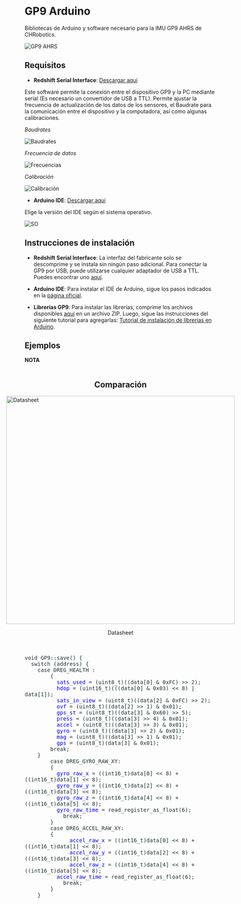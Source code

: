 # GP9 Arduino
Bibliotecas de Arduino y software necesario para la IMU GP9 AHRS de CHRobotics.

![GP9 AHRS](https://github.com/Frunk98/GP9_Arduino/blob/main/Imagenes/gp9.png)

## Requisitos  
- **Redshift Serial Interface**: [Descargar aquí](https://www.pololu.com/file/0J1934/SerialInterface_V3-1-5_8-08-2018.zip)

Este software permite la conexión entre el dispositivo GP9 y la PC mediante serial (Es necesario un convertidor de USB a TTL). Permite ajustar la frecuencia de actualización de los datos de los sensores, el Baudrate para la comunicación entre el dispositivo y la computadora, así como algunas calibraciones.

*Baudrates*

![Baudrates](https://github.com/Frunk98/GP9_Arduino/blob/main/Imagenes/rs2.png)

*Frecuencia de datos*

![Frecuencias](https://github.com/Frunk98/GP9_Arduino/blob/main/Imagenes/FR.png)

*Calibración*

![Calibración](https://github.com/Frunk98/GP9_Arduino/blob/main/Imagenes/cal.png)

- **Arduino IDE**: [Descargar aquí](https://github.com/Frunk98/GP9_Arduino/blob/main/FR.png)

Elige la versión del IDE según el sistema operativo.

![SO](https://github.com/Frunk98/GP9_Arduino/blob/main/Imagenes/ard.png)

## Instrucciones de instalación

- **Redshift Serial Interface**: La interfaz del fabricante solo se descomprime y se instala sin ningún paso adicional. Para conectar la GP9 por USB, puede utilizarse cualquier adaptador de USB a TTL. Puedes encontrar uno [aquí](https://a.co/d/9Ex6gT6).

- **Arduino IDE**: Para instalar el IDE de Arduino, sigue los pasos indicados en la [página oficial](https://www.arduino.cc/en/software).

- **Librerías GP9**: Para instalar las librerías, comprime los archivos disponibles [aquí](https://github.com/Frunk98/GP9_Arduino/tree/main/GP9-modificados) en un archivo ZIP. Luego, sigue las instrucciones del siguiente tutorial para agregarlas: [Tutorial de instalación de librerías en Arduino](https://www.youtube.com/watch?v=CK1THPvw77M&t=343s).

## Ejemplos

__**NOTA**__

<div style="display: flex; flex-direction: column; align-items: center;">
    <h2>Comparación</h2>
    <!-- Primera imagen con pie de imagen -->
    <div style="margin-bottom: 20px;">
        <img src="https://github.com/Frunk98/GP9_Arduino/blob/main/Imagenes/datas.png" alt="Datasheet" style="width: 600px;" />
        <p style="text-align: center;">Datasheet</p>
    </div>
</div>
<code style="font-size: 14px; font-family: monospace; color: #233;">
void GP9::save() {
  switch (address) {
    case DREG_HEALTH :
        {
          <span style="color: blue;">sats_used</span> = (uint8_t)((data[0] & 0xFC) >> 2);
          <span style="color: blue;">hdop</span> = (uint16_t)(((data[0] & 0x03) << 8) | data[1]);
          <span style="color: blue;">sats_in_view</span> = (uint8_t)((data[2] & 0xFC) >> 2);
          <span style="color: blue;">ovf</span> = (uint8_t)((data[2] >> 1) & 0x01);
          <span style="color: blue;">gps_st</span> = (uint8_t)((data[3] & 0x60) >> 5);
          <span style="color: blue;">press</span> = (uint8_t)((data[3] >> 4) & 0x01);
          <span style="color: blue;">accel</span> = (uint8_t)((data[3] >> 3) & 0x01);
          <span style="color: blue;">gyro</span> = (uint8_t)((data[3] >> 2) & 0x01);
          <span style="color: blue;">mag</span> = (uint8_t)((data[3] >> 1) & 0x01);
          <span style="color: blue;">gps</span> = (uint8_t)(data[3] & 0x01);
        break;  
    }
        case DREG_GYRO_RAW_XY:
        {
          <span style="color: blue;">gyro_raw_x</span> = ((int16_t)data[0] << 8) + ((int16_t)data[1] << 8);
          <span style="color: blue;">gyro_raw_y</span> = ((int16_t)data[2] << 8) + ((int16_t)data[3] << 8);
          <span style="color: blue;">gyro_raw_z</span> = ((int16_t)data[4] << 8) + ((int16_t)data[5] << 8);
          <span style="color: blue;">gyro_raw_time</span> = read_register_as_float(6);
            break;
        }
        case DREG_ACCEL_RAW_XY:
        {
              <span style="color: blue;">accel_raw_x</span> = ((int16_t)data[0] << 8) + ((int16_t)data[1] << 8);
              <span style="color: blue;">accel_raw_y</span> = ((int16_t)data[2] << 8) + ((int16_t)data[3] << 8);
              <span style="color: blue;">accel_raw_z</span> = ((int16_t)data[4] << 8) + ((int16_t)data[5] << 8);
          <span style="color: blue;">accel_raw_time</span> = read_register_as_float(6);
            break;
        }
    }
</code>

